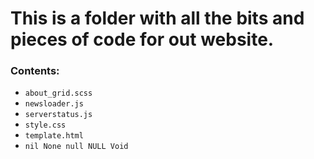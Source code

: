 # This is a folder with all the bits and pieces of code for out website.

### Contents:
* ```about_grid.scss```
* ```newsloader.js```
* ```serverstatus.js```
* ```style.css```
* ```template.html```
* ```nil None null NULL Void```
